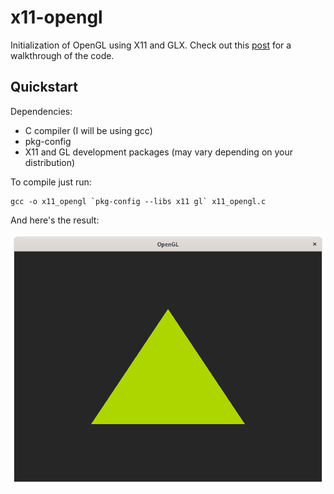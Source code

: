# x11-opengl
Initialization of OpenGL using X11 and GLX. Check out this [post](https://www.alexvia.com/initializing_opengl_on_x11/)
for a walkthrough of the code.

## Quickstart
Dependencies:
- C compiler (I will be using gcc)
- pkg-config
- X11 and GL development packages (may vary depending on your distribution)

To compile just run:
```
gcc -o x11_opengl `pkg-config --libs x11 gl` x11_opengl.c
```

And here's the result:

![screenshot](./screenshot.png)

